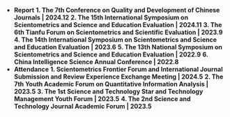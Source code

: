 - **Report**
**1.	The 7th Conference on Quality and Development of Chinese Journals | 2024.12**
**2.	The 15th International Symposium on Scientometrics and Science and Education Evaluation | 2024.11**
**3.	The 6th Tianfu Forum on Scientometrics and Scientific Evaluation | 2023.9**
**4.	The 14th International Symposium on Scientometrics and Science and Education Evaluation | 2023.6**
**5.	The 13th National Symposium on Scientometrics and Science and Education Evaluation | 2022.9**
**6.	China Intelligence Science Annual Conference | 2022.8**
- **Attendance**
**1.	Scientometrics Frontier Forum and International Journal Submission and Review Experience Exchange Meeting | 2024.5**
**2.	The 7th Youth Academic Forum on Quantitative Information Analysis | 2023.5**
**3.	The 1st Science and Technology Star and Technology Management Youth Forum | 2023.5**
**4.	The 2nd Science and Technology Journal Academic Forum | 2023.5**
